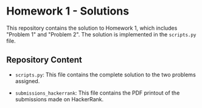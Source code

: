 # Homework 1 - Solutions

This repository contains the solution to Homework 1, which includes "Problem 1" and "Problem 2". The solution is implemented in the `scripts.py` file.

## Repository Content

- `scripts.py`: This file contains the complete solution to the two problems assigned.

- `submissions_hackerrank`: This file contains the PDF printout of the submissions made on HackerRank.
